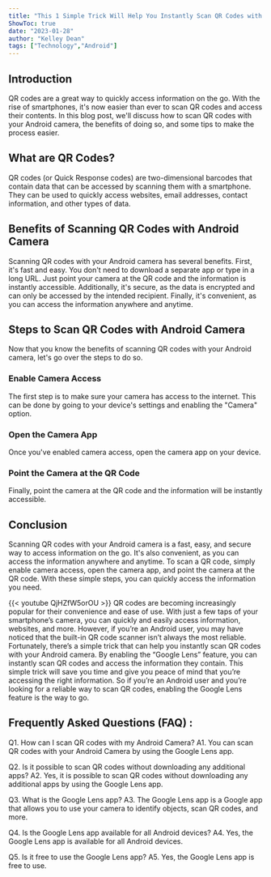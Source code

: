 ```yaml
---
title: "This 1 Simple Trick Will Help You Instantly Scan QR Codes with Your Android Camera!"
ShowToc: true 
date: "2023-01-28"
author: "Kelley Dean" 
tags: ["Technology","Android"]
---
```

## Introduction

QR codes are a great way to quickly access information on the go. With the rise of smartphones, it's now easier than ever to scan QR codes and access their contents. In this blog post, we'll discuss how to scan QR codes with your Android camera, the benefits of doing so, and some tips to make the process easier.

## What are QR Codes?

QR codes (or Quick Response codes) are two-dimensional barcodes that contain data that can be accessed by scanning them with a smartphone. They can be used to quickly access websites, email addresses, contact information, and other types of data.

## Benefits of Scanning QR Codes with Android Camera

Scanning QR codes with your Android camera has several benefits. First, it's fast and easy. You don't need to download a separate app or type in a long URL. Just point your camera at the QR code and the information is instantly accessible. Additionally, it's secure, as the data is encrypted and can only be accessed by the intended recipient. Finally, it's convenient, as you can access the information anywhere and anytime.

## Steps to Scan QR Codes with Android Camera

Now that you know the benefits of scanning QR codes with your Android camera, let's go over the steps to do so.

### Enable Camera Access

The first step is to make sure your camera has access to the internet. This can be done by going to your device's settings and enabling the "Camera" option.

### Open the Camera App

Once you've enabled camera access, open the camera app on your device.

### Point the Camera at the QR Code

Finally, point the camera at the QR code and the information will be instantly accessible.

## Conclusion

Scanning QR codes with your Android camera is a fast, easy, and secure way to access information on the go. It's also convenient, as you can access the information anywhere and anytime. To scan a QR code, simply enable camera access, open the camera app, and point the camera at the QR code. With these simple steps, you can quickly access the information you need.

{{< youtube QjHZfW5orOU >}} 
QR codes are becoming increasingly popular for their convenience and ease of use. With just a few taps of your smartphone’s camera, you can quickly and easily access information, websites, and more. However, if you’re an Android user, you may have noticed that the built-in QR code scanner isn’t always the most reliable. Fortunately, there’s a simple trick that can help you instantly scan QR codes with your Android camera. By enabling the “Google Lens” feature, you can instantly scan QR codes and access the information they contain. This simple trick will save you time and give you peace of mind that you’re accessing the right information. So if you’re an Android user and you’re looking for a reliable way to scan QR codes, enabling the Google Lens feature is the way to go.

## Frequently Asked Questions (FAQ) :
Q1. How can I scan QR codes with my Android Camera?
A1. You can scan QR codes with your Android Camera by using the Google Lens app.

Q2. Is it possible to scan QR codes without downloading any additional apps?
A2. Yes, it is possible to scan QR codes without downloading any additional apps by using the Google Lens app.

Q3. What is the Google Lens app?
A3. The Google Lens app is a Google app that allows you to use your camera to identify objects, scan QR codes, and more.

Q4. Is the Google Lens app available for all Android devices?
A4. Yes, the Google Lens app is available for all Android devices.

Q5. Is it free to use the Google Lens app?
A5. Yes, the Google Lens app is free to use.


